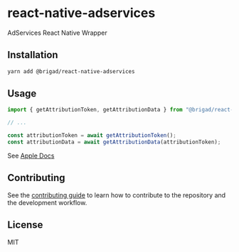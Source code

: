 # react-native-adservices

AdServices React Native Wrapper

## Installation

```sh
yarn add @brigad/react-native-adservices
```

## Usage

```js
import { getAttributionToken, getAttributionData } from "@brigad/react-native-adservices";

// ...

const attributionToken = await getAttributionToken();
const attributionData = await getAttributionData(attributionToken);
```

See [Apple Docs](https://developer.apple.com/documentation/ad_services/aaattribution/3697093-attributiontoken)

## Contributing

See the [contributing guide](CONTRIBUTING.md) to learn how to contribute to the repository and the development workflow.

## License

MIT
